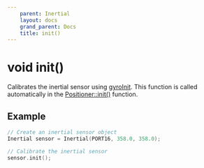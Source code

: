 ```yaml
---
    parent: Inertial
    layout: docs
    grand_parent: Docs
    title: init()
---
```

# void init()
Calibrates the inertial sensor using [gyroInit](../gyroInit). This function is called automatically in the [Positioner::init()](../Positioner/init) function.

## Example
```cpp
// Create an inertial sensor object
Inertial sensor = Inertial(PORT16, 358.0, 358.0);

// Calibrate the inertial sensor
sensor.init();
```


